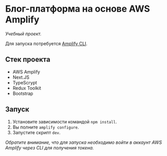 # Блог-платформа на основе AWS Amplify

_Учебный проект._

Для запуска потребуется [Amplify CLI](https://www.npmjs.com/package/@aws-amplify/cli).

## Стек проекта

- AWS Amplify
- Next.JS
- TypeScrypt
- Redux Toolkit
- Bootstrap

## Запуск

1. Установите зависимости командой `npm install`.
2. Вы полните `amplify configure`.
3. Запустите скрипт `dev`.

_Обратите внимание, что для запуска необходимо войти в аккаунт AWS Amplify через CLI для получения токена._
